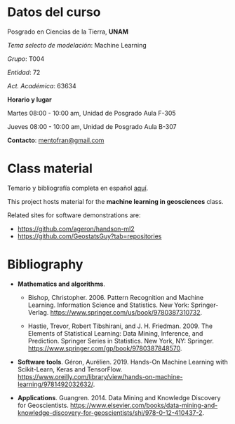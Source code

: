 
# Datos del curso

Posgrado en Ciencias de la Tierra, **UNAM**

*Tema selecto de modelación*: Machine Learning

*Grupo*: T004

*Entidad*: 72

*Act. Académica*: 63634

**Horario y lugar**

Martes 08:00 - 10:00 am, Unidad de Posgrado Aula F-305

Jueves 08:00 - 10:00 am, Unidad de Posgrado Aula B-307

**Contacto**: mentofran@gmail.com

# Class material

Temario y bibliografía completa en español [aquí](TEMARIO_syllabus.pdf).

This project hosts material for the **machine learning in geosciences** class.

Related sites for software demonstrations are:

* https://github.com/ageron/handson-ml2
* https://github.com/GeostatsGuy?tab=repositories 

# Bibliography

* **Mathematics and algorithms**.
  * Bishop, Christopher. 2006. Pattern Recognition and Machine Learning. Information Science and Statistics. New York: Springer-Verlag. https://www.springer.com/us/book/9780387310732.
  
  * Hastie, Trevor, Robert Tibshirani, and J. H. Friedman. 2009. The Elements of Statistical Learning: Data Mining, Inference, and Prediction. Springer Series in Statistics. New York, NY: Springer. https://www.springer.com/gp/book/9780387848570.

* **Software tools**. Géron, Aurélien. 2019. Hands-On Machine Learning with Scikit-Learn, Keras and TensorFlow. https://www.oreilly.com/library/view/hands-on-machine-learning/9781492032632/.

* **Applications**. Guangren. 2014. Data Mining and Knowledge Discovery for Geoscientists. https://www.elsevier.com/books/data-mining-and-knowledge-discovery-for-geoscientists/shi/978-0-12-410437-2.
